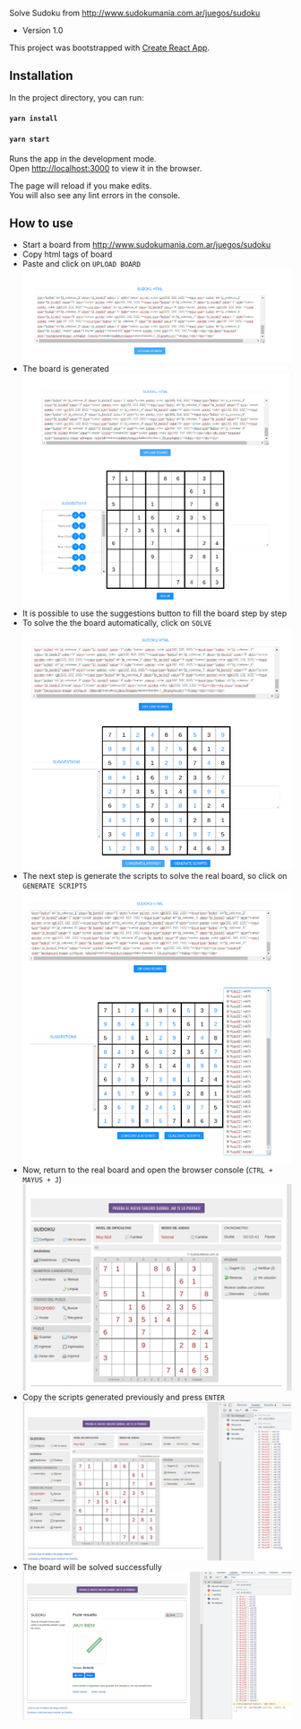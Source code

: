 Solve Sudoku from http://www.sudokumania.com.ar/juegos/sudoku

* Version 1.0

This project was bootstrapped with [Create React App](https://github.com/facebook/create-react-app).

## Installation

In the project directory, you can run:

#### `yarn install`
#### `yarn start`

Runs the app in the development mode.<br />
Open [http://localhost:3000](http://localhost:3000) to view it in the browser.

The page will reload if you make edits.<br />
You will also see any lint errors in the console.

## How to use

* Start a board from http://www.sudokumania.com.ar/juegos/sudoku
* Copy html tags of board
* Paste and click on `UPLOAD BOARD`
![alt text](https://github.com/jerherrerar/solvesudoku/blob/master/src/readme_images/upload_board.png?raw=true)
* The board is generated
![alt text](https://github.com/jerherrerar/solvesudoku/blob/master/src/readme_images/after_upload.png?raw=true)
* It is possible to use the suggestions button to fill the board step by step
* To solve the the board automatically, click on `SOLVE`
![alt text](https://github.com/jerherrerar/solvesudoku/blob/master/src/readme_images/after_solve.png?raw=true)
* The next step is generate the scripts to solve the real board, so click on `GENERATE SCRIPTS`
![alt text](https://github.com/jerherrerar/solvesudoku/blob/master/src/readme_images/after_generate_scripts.png?raw=true)
* Now, return to the real board and open the browser console (`CTRL + MAYUS + J`)
![alt text](https://github.com/jerherrerar/solvesudoku/blob/master/src/readme_images/current_board.png?raw=true)
* Copy the scripts generated previously and press `ENTER`
![alt text](https://github.com/jerherrerar/solvesudoku/blob/master/src/readme_images/after_copy_scripts.png?raw=true)
* The board will be solved successfully
![alt text](https://github.com/jerherrerar/solvesudoku/blob/master/src/readme_images/successful.png?raw=true)


